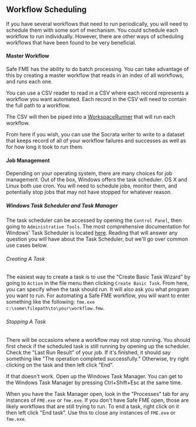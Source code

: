## Workflow Scheduling

If you have several workflows that need to run periodically, you will need to schedule them with some sort of mechanism.  You could schedule each workflow to run individually. However, there are other ways of scheduling workflows that have been found to be very beneficial.

#### Master Workflow

Safe FME has the ability to do batch processing. You can take advantage of this by creating a master workflow that reads in an index of all workflows, and runs each one.

You can use a CSV reader to read in a CSV where each record represents a workflow you want automated. Each record in the CSV will need to contain the full path to a workflow.

The CSV will then be piped into a [WorkspaceRunner](http://docs.safe.com/fme/html/FME_Transformers/FME_Transformers.htm#Transformers/workspacerunner.htm) that will run each workflow.

From here if you wish, you can use the Socrata writer to write to a dataset that keeps record of all of your workflow failures and successes as well as for how long it took to run them.

#### Job Management

Depending on your operating system, there are many choices for job management. Out of the box, Windows offers the task scheduler. OS X and Linux both use cron. You will need to schedule jobs, monitor them, and potentially stop jobs that may not have stopped for whatever reason. 

##### Windows Task Scheduler and Task Manager

The task scheduler can be accessed by opening the `Control Panel`, then going to `Administrative Tools`. The most comprehensive documentation for Windows' Task Scheduler is located [here](https://msdn.microsoft.com/en-us/library/windows/desktop/aa383614(v=vs.85).aspx). Reading that will answer any question you will have about the Task Scheduler, but we'll go over common use cases below.


###### Creating A Task

The easiest way to create a task is to use the "Create Basic Task Wizard" by going to `Action` in the file menu then clicking `Create Basic Task`. From here, you can specify when the task should run. It will also ask you what program you want to run. For automating a Safe FME workflow, you will want to enter something like the following: `fme.exe c:\some\filepath\to\your\workflow.fmw`.

###### Stopping A Task

There will be occasions where a workflow may not stop running. You should first check if the scheduled task is still running by opening up the scheduler. Check the "Last Run Result" of your job. If it's finished, it should say something like "The operation completed successfully." Otherwise, try right clicking on the task and then left click "End".

If that doesn't work. Open up the Windows Task Manager. You can get to the Windows Task Manager by pressing Ctrl+Shift+Esc at the same time.

When you have the Task Manager open, look in the "Processes" tab for any instances of `FME.exe` or `fme.exe`. If you don't have Safe FME open, those are likely workflows that are still trying to run. To end a task, right click on it then left click "End task". Use this to close any instances of `FME.exe` or `fme.exe`.   
